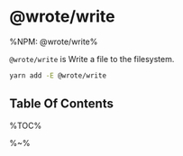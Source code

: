 # @wrote/write

%NPM: @wrote/write%

`@wrote/write` is Write a file to the filesystem.

```sh
yarn add -E @wrote/write
```

## Table Of Contents

%TOC%

%~%